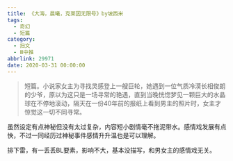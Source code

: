 ```yaml
---
title: 《大海，晨曦，克莱因无限号》by坡西米
tags:
  - 奇幻
  - 短篇
category:
  - 扫文
  - Ⅲ中推
abbrlink: 29971
date: 2020-03-31 00:00:00
---
```

<meta name="referrer" content="no-referrer" />

> 短篇。小说家女主为寻找灵感登上一艘巨轮，她遇到一位气质冷漠长相俊朗的少爷，原以为这只是一场寻常的艳遇，直到当晚恍惚梦见一颗巨大的水晶球在不停地滚动，隔天在一份40年前的报纸上看到男主的照片时，女主才惊觉这一切不同寻常。

<!-- more -->


虽然设定有点神秘但没有太过复杂，内容短小剧情毫不拖泥带水。感情戏发展有点快，不过一同经历过神秘事件感情升升温也是可以理解。

排下雷，有一丢丢BL要素，影响不大，基本没描写，和男女主的感情戏无关。
